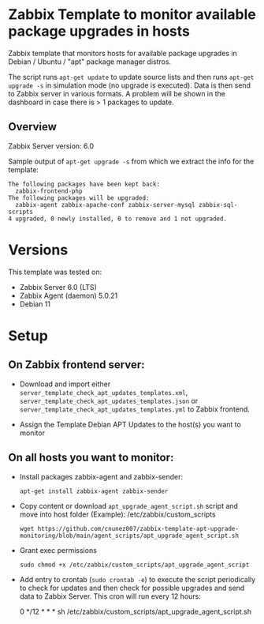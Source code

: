 # Zabbix Template to monitor available package upgrades in hosts
Zabbix template that monitors hosts for available package upgrades in Debian / Ubuntu / "apt" package manager distros. 

The script runs `apt-get update` to update source lists and then runs `apt-get upgrade -s` in simulation mode (no upgrade is executed). Data is then send to Zabbix server in various formats. A problem will be shown in the dashboard in case there is > 1 packages to update. 

## Overview
Zabbix Server version: 6.0

Sample output of `apt-get upgrade -s` from which we extract the info for the template:

    The following packages have been kept back:
      zabbix-frontend-php
    The following packages will be upgraded:
      zabbix-agent zabbix-apache-conf zabbix-server-mysql zabbix-sql-scripts
    4 upgraded, 0 newly installed, 0 to remove and 1 not upgraded.

# Versions 
This template was tested on:

- Zabbix Server 6.0 (LTS)
- Zabbix Agent (daemon) 5.0.21
- Debian 11

# Setup

## On Zabbix frontend server:
- Download and import either `server_template_check_apt_updates_templates.xml`, `server_template_check_apt_updates_templates.json` or `server_template_check_apt_updates_templates.yml` to Zabbix frontend.

- Assign the Template Debian APT Updates to the host(s) you want to monitor

## On all hosts you want to monitor:
- Install packages zabbix-agent and zabbix-sender:

     `apt-get install zabbix-agent zabbix-sender`

- Copy content or download `apt_upgrade_agent_script.sh` script and move into host folder (Example): /etc/zabbix/custom_scripts

	 `wget https://github.com/cnunez007/zabbix-template-apt-upgrade-monitoring/blob/main/agent_scripts/apt_upgrade_agent_script.sh` 
 
- Grant exec permissions 

     `sudo chmod +x /etc/zabbix/custom_scripts/apt_upgrade_agent_script`

- Add entry to crontab (`sudo crontab -e`) to execute the script periodically to check for updates and then check for possible upgrades and send data to Zabbix Server. This cron will run every 12 hours:

     0 */12 * * * sh /etc/zabbix/custom_scripts/apt_upgrade_agent_script.sh 
